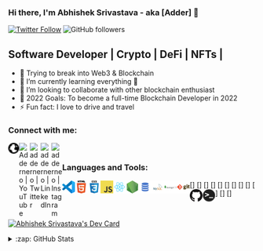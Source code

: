 ### Hi there, I'm Abhishek Srivastava - aka [Adder] 👋 

[![Twitter Follow](https://img.shields.io/twitter/follow/adder_neo?color=1DA1F2&logo=twitter&style=for-the-badge)](https://twitter.com/intent/follow?original_referer=https%3A%2F%2Fgithub.com%2Fadder_neo&screen_name=adder_neo)
![GitHub followers](https://img.shields.io/github/followers/adderneo?style=social)

## Software Developer | Crypto | DeFi | NFTs |

- 🔭 Trying to break into Web3 & Blockchain
- 🌱 I’m currently learning everything 🤣
- 👯 I’m looking to collaborate with other blockchain enthusiast 
- 🥅 2022 Goals: To become a full-time Blockchain Developer in 2022
- ⚡ Fun fact: I love to drive and travel

### Connect with me:

[<img align="left" alt="bit.ly/adder_neo" width="22px" src="https://raw.githubusercontent.com/iconic/open-iconic/master/svg/globe.svg" />][website]
[<img align="left" alt="Adderneo | YouTube" width="22px" src="https://cdn.jsdelivr.net/npm/simple-icons@v3/icons/youtube.svg" />][youtube]
[<img align="left" alt="adderneo | Twitter" width="22px" src="https://cdn.jsdelivr.net/npm/simple-icons@v3/icons/twitter.svg" />][twitter]
[<img align="left" alt="adderneo | LinkedIn" width="22px" src="https://cdn.jsdelivr.net/npm/simple-icons@v3/icons/linkedin.svg" />][linkedin]
[<img align="left" alt="adderneo | Instagram" width="22px" src="https://cdn.jsdelivr.net/npm/simple-icons@v3/icons/instagram.svg" />][instagram]

<br />

### Languages and Tools:

[<img align="left" alt="Visual Studio Code" width="26px" src="https://raw.githubusercontent.com/github/explore/80688e429a7d4ef2fca1e82350fe8e3517d3494d/topics/visual-studio-code/visual-studio-code.png" />]
[<img align="left" alt="HTML5" width="26px" src="https://raw.githubusercontent.com/github/explore/80688e429a7d4ef2fca1e82350fe8e3517d3494d/topics/html/html.png" />]
[<img align="left" alt="CSS3" width="26px" src="https://raw.githubusercontent.com/github/explore/80688e429a7d4ef2fca1e82350fe8e3517d3494d/topics/css/css.png" />]
[<img align="left" alt="JavaScript" width="26px" src="https://raw.githubusercontent.com/github/explore/80688e429a7d4ef2fca1e82350fe8e3517d3494d/topics/javascript/javascript.png" />]
[<img align="left" alt="React" width="26px" src="https://raw.githubusercontent.com/github/explore/80688e429a7d4ef2fca1e82350fe8e3517d3494d/topics/react/react.png" />]
[<img align="left" alt="Node.js" width="26px" src="https://raw.githubusercontent.com/github/explore/80688e429a7d4ef2fca1e82350fe8e3517d3494d/topics/nodejs/nodejs.png" />]
[<img align="left" alt="SQL" width="26px" src="https://raw.githubusercontent.com/github/explore/80688e429a7d4ef2fca1e82350fe8e3517d3494d/topics/sql/sql.png" />]
[<img align="left" alt="MySQL" width="26px" src="https://raw.githubusercontent.com/github/explore/80688e429a7d4ef2fca1e82350fe8e3517d3494d/topics/mysql/mysql.png" />]
[<img align="left" alt="MongoDB" width="26px" src="https://raw.githubusercontent.com/github/explore/80688e429a7d4ef2fca1e82350fe8e3517d3494d/topics/mongodb/mongodb.png" />]
[<img align="left" alt="Git" width="26px" src="https://raw.githubusercontent.com/github/explore/80688e429a7d4ef2fca1e82350fe8e3517d3494d/topics/git/git.png" />]
[<img align="left" alt="GitHub" width="26px" src="https://raw.githubusercontent.com/github/explore/78df643247d429f6cc873026c0622819ad797942/topics/github/github.png" />]
[<img align="left" alt="Terminal" width="26px" src="https://raw.githubusercontent.com/github/explore/80688e429a7d4ef2fca1e82350fe8e3517d3494d/topics/terminal/terminal.png" />]

<br />

[website]: https://bit.ly/adder_neo
[course]: http://vsCodeHero.com
[twitter]: https://twitter.com/adder_neo
[youtube]: https://youtube.com/codeSTACKr
[instagram]: https://instagram.com/adder.neo
[linkedin]: https://www.linkedin.com/in/adderneo/

<a href="https://app.daily.dev/adderneo"><img src="https://api.daily.dev/devcards/503792fac39543c8ac1fc204f53922ce.png?r=egt" width="400" alt="Abhishek Srivastava's Dev Card"/></a>

<details>
  <summary>:zap: GitHub Stats</summary>

  <img align="left" alt="Adder's GitHub Stats" src="https://github-readme-stats.codestackr.vercel.app/api?username=codeSTACKr&show_icons=true&hide_border=true" />

</details>
